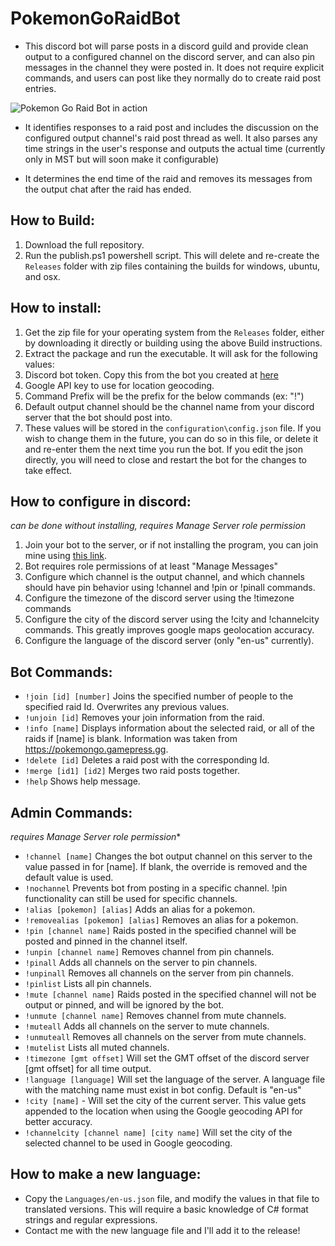 # PokemonGoRaidBot
- This discord bot will parse posts in a discord guild and provide clean output to a configured channel on the discord server, and can also pin messages in the channel they were posted in.  It does not require explicit commands, and users can post like they normally do to create raid post entries.

![Pokemon Go Raid Bot in action](http://i.imgur.com/6iqfkcN.png)

- It identifies responses to a raid post and includes the discussion on the configured output channel's raid post thread as well.  It also parses any time strings in the user's response and outputs the actual time (currently only in MST but will soon make it configurable)

- It determines the end time of the raid and removes its messages from the output chat after the raid has ended.

## How to Build:
1. Download the full repository.
1. Run the publish.ps1 powershell script.  This will delete and re-create the `Releases` folder with zip files containing the builds for windows, ubuntu, and osx.

## How to install:
1. Get the zip file for your operating system from the `Releases` folder, either by downloading it directly or building using the above  Build instructions.
1. Extract the package and run the executable.  It will ask for the following values:
  1. Discord bot token.  Copy this from the bot you created at [here](https://discordapp.com/developers/applications/me)
  1. Google API key to use for location geocoding.
  1. Command Prefix will be the prefix for the below commands (ex: "!")
  1. Default output channel should be the channel name from your discord server that the bot should post into.
  1. These values will be stored in the `configuration\config.json` file.  If you wish to change them in the future, you can do so in this file, or delete it and re-enter them the next time you run the bot.  If you edit the json directly, you will need to close and restart the bot for the changes to take effect.

## How to configure in discord:
*can be done without installing, requires Manage Server role permission*
1. Join your bot to the server, or if not installing the program, you can join mine using [this link](https://discordapp.com/oauth2/authorize?&client_id=347493806695776256&scope=bot&permissions=0).
1. Bot requires role permissions of at least "Manage Messages"
1. Configure which channel is the output channel, and which channels should have pin behavior using !channel and !pin or !pinall commands.
1. Configure the timezone of the discord server using the !timezone commands
1. Configure the city of the discord server using the !city and !channelcity commands.  This greatly improves google maps geolocation accuracy.
1. Configure the language of the discord server (only "en-us" currently).

## Bot Commands:
* `!join [id] [number]` Joins the specified number of people to the specified raid Id. Overwrites any previous values.
* `!unjoin [id]` Removes your join information from the raid.
* `!info [name]` Displays information about the selected raid, or all of the raids if [name] is blank.  Information was taken from https://pokemongo.gamepress.gg.
* `!delete [id]` Deletes a raid post with the corresponding Id.
* `!merge [id1] [id2]` Merges two raid posts together.
* `!help` Shows help message.

## Admin Commands:
*requires Manage Server role permission**
* `!channel [name]` Changes the bot output channel on this server to the value passed in for [name].  If blank, the override is removed and the default value is used.
* `!nochannel` Prevents bot from posting in a specific channel. !pin functionality can still be used for specific channels.
* `!alias [pokemon] [alias]` Adds an alias for a pokemon.
* `!removealias [pokemon] [alias]` Removes an alias for a pokemon.
* `!pin [channel name]` Raids posted in the specified channel will be posted and pinned in the channel itself.
* `!unpin [channel name]` Removes channel from pin channels.
* `!pinall` Adds all channels on the server to pin channels.
* `!unpinall` Removes all channels on the server from pin channels.
* `!pinlist` Lists all pin channels.
* `!mute [channel name]` Raids posted in the specified channel will not be output or pinned, and will be ignored by the bot.
* `!unmute [channel name]` Removes channel from mute channels.
* `!muteall` Adds all channels on the server to mute channels.
* `!unmuteall` Removes all channels on the server from mute channels.
* `!mutelist` Lists all muted channels.
* `!timezone [gmt offset]` Will set the GMT offset of the discord server [gmt offset] for all time output.
* `!language [language]` Will set the language of the server.  A language file with the matching name must exist in bot config.  Default is \"en-us\"
* `!city [name]` - Will set the city of the current server.  This value gets appended to the location when using the Google geocoding API for better accuracy.
* `!channelcity [channel name] [city name]` Will set the city of the selected channel to be used in Google geocoding.

## How to make a new language:
* Copy the `Languages/en-us.json` file, and modify the values in that file to translated versions.  This will require a basic knowledge of C# format strings and regular expressions.
* Contact me with the new language file and I'll add it to the release!
